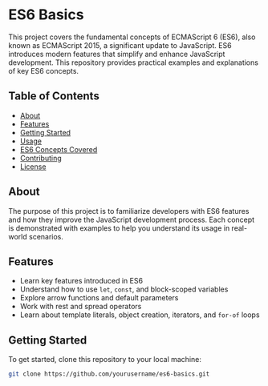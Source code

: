 # ES6 Basics

This project covers the fundamental concepts of ECMAScript 6 (ES6), also known as ECMAScript 2015, a significant update to JavaScript. ES6 introduces modern features that simplify and enhance JavaScript development. This repository provides practical examples and explanations of key ES6 concepts.

## Table of Contents
- [About](#about)
- [Features](#features)
- [Getting Started](#getting-started)
- [Usage](#usage)
- [ES6 Concepts Covered](#es6-concepts-covered)
- [Contributing](#contributing)
- [License](#license)

## About
The purpose of this project is to familiarize developers with ES6 features and how they improve the JavaScript development process. Each concept is demonstrated with examples to help you understand its usage in real-world scenarios.

## Features
- Learn key features introduced in ES6
- Understand how to use `let`, `const`, and block-scoped variables
- Explore arrow functions and default parameters
- Work with rest and spread operators
- Learn about template literals, object creation, iterators, and `for-of` loops

## Getting Started
To get started, clone this repository to your local machine:
```bash
git clone https://github.com/yourusername/es6-basics.git

